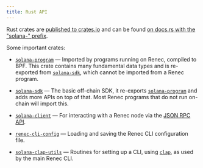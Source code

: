 ```yaml
---
title: Rust API
---
```


Rust crates are [published to crates.io][crates.io] and can be found
[on docs.rs with the "solana-" prefix][docs.rs].

[crates.io]: https://crates.io/search?q=solana-
[docs.rs]: https://docs.rs/releases/search?query=solana-

Some important crates:

- [`solana-program`] &mdash; Imported by programs running on Renec, compiled
  to BPF. This crate contains many fundamental data types and is re-exported from
  [`solana-sdk`], which cannot be imported from a Renec program.

- [`solana-sdk`] &mdash; The basic off-chain SDK, it re-exports
  [`solana-program`] and adds more APIs on top of that. Most Renec programs
  that do not run on-chain will import this.

- [`solana-client`] &mdash; For interacting with a Renec node via the
  [JSON RPC API](jsonrpc-api).

- [`renec-cli-config`] &mdash; Loading and saving the Renec CLI configuration
  file.

- [`solana-clap-utils`] &mdash; Routines for setting up a CLI, using [`clap`],
  as used by the main Renec CLI.

[`solana-program`]: https://docs.rs/solana-program
[`solana-sdk`]: https://docs.rs/solana-sdk
[`solana-client`]: https://docs.rs/solana-client
[`renec-cli-config`]: https://docs.rs/renec-cli-config
[`solana-clap-utils`]: https://docs.rs/solana-clap-utils
[`clap`]: https://docs.rs/clap
